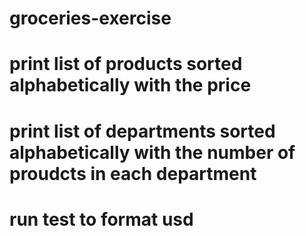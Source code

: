 # groceries-exercise

# print list of products sorted alphabetically with the price

# print list of departments sorted alphabetically with the number of proudcts in each department

# run test to format usd